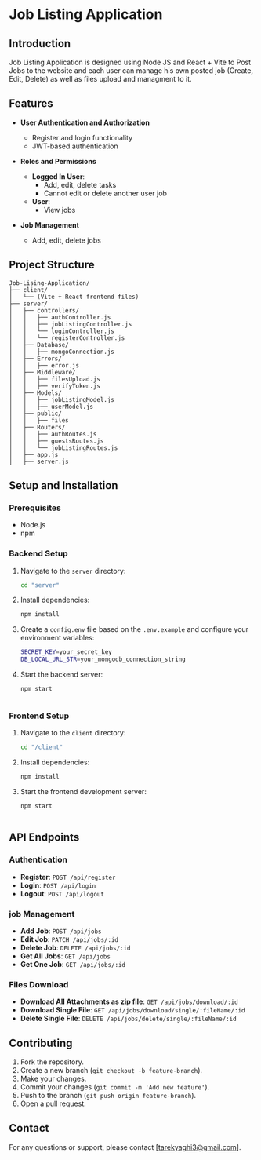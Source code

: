 # Job Listing Application

## Introduction

Job Listing Application is designed using Node JS and React + Vite to Post Jobs to the website and each user can manage his own posted job (Create, Edit, Delete) as well as files upload and managment to it. 

## Features

- **User Authentication and Authorization**

  - Register and login functionality
  - JWT-based authentication

- **Roles and Permissions**

  
  - **Logged In User**:
    - Add, edit, delete tasks
    - Cannot edit or delete another user job
  - **User**:
    - View jobs

- **Job Management**

  - Add, edit, delete jobs


## Project Structure

````plaintext
Job-Lising-Application/
├── client/
│   └── (Vite + React frontend files)
├── server/
│   ├── controllers/
│   │   ├── authController.js
│   │   ├── jobListingController.js
│   │   └── loginController.js
│   │   └── registerController.js
│   ├── Database/
│   │   ├── mongoConnection.js
│   ├── Errors/
│   │   ├── error.js
│   ├── Middleware/
│   │   ├── filesUpload.js
│   │   ├── verifyToken.js
│   ├── Models/
│   │   ├── jobListingModel.js
│   │   ├── userModel.js
│   ├── public/
│   │   ├── files
│   ├── Routers/
│   │   ├── authRoutes.js
│   │   ├── guestsRoutes.js
│   │   └── jobListingRoutes.js
│   ├── app.js
│   ├── server.js
````

## Setup and Installation

### Prerequisites
- Node.js
- npm

### Backend Setup
1. Navigate to the `server` directory:
   ```sh
   cd "server"

2. Install dependencies:
   ```sh
   npm install

3. Create a `config.env` file based on the `.env.example` and configure your environment variables:
    ```sh
    SECRET_KEY=your_secret_key
    DB_LOCAL_URL_STR=your_mongodb_connection_string

4. Start the backend server:
   ```sh
   npm start
````
````
### Frontend Setup
1. Navigate to the `client` directory:
   ```sh
   cd "/client"

2. Install dependencies:
   ```sh
   npm install

3. Start the frontend development server:
   ```sh
   npm start
````
````

## API Endpoints

### Authentication
- **Register**: `POST /api/register`
- **Login**: `POST /api/login`
- **Logout**: `POST /api/logout`

### job Management
- **Add Job**: `POST /api/jobs`
- **Edit Job**: `PATCH /api/jobs/:id`
- **Delete Job**: `DELETE /api/jobs/:id`
- **Get All Jobs**: `GET /api/jobs`
- **Get One Job**: `GET /api/jobs/:id`

### Files Download
- **Download All Attachments as zip file**: `GET /api/jobs/download/:id`
- **Download Single File**: `GET /api/jobs/download/single/:fileName/:id`
- **Delete Single File**: `DELETE /api/jobs/delete/single/:fileName/:id`

## Contributing
1. Fork the repository.
2. Create a new branch (`git checkout -b feature-branch`).
3. Make your changes.
4. Commit your changes (`git commit -m 'Add new feature'`).
5. Push to the branch (`git push origin feature-branch`).
6. Open a pull request.


## Contact
For any questions or support, please contact [tarekyaghi3@gmail.com].

